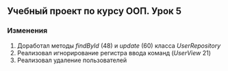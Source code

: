 ## Учебный проект по курсу ООП. Урок 5

### Изменения

1. Доработал методы *findById* (48) и *update* (60) класса *UserRepository*
2. Реализовал игнорирование регистра ввода команд (*UserView* 21)
3. Реализовал удаление пользователей 